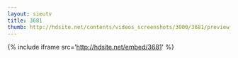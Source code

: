 ```yaml
---
layout: sieutv
title: 3681
thumb: http://hdsite.net/contents/videos_screenshots/3000/3681/preview_360p.mp4.jpg
---
```

{% include iframe src='http://hdsite.net/embed/3681' %}
 
